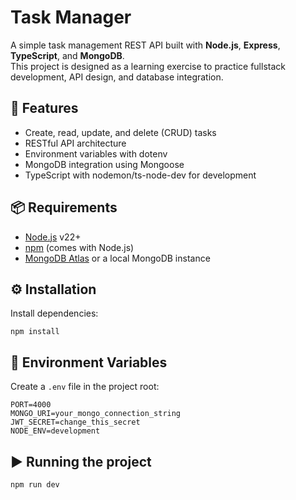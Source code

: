 # Task Manager

A simple task management REST API built with **Node.js**, **Express**, **TypeScript**, and **MongoDB**.  
This project is designed as a learning exercise to practice fullstack development, API design, and database integration.

## 🚀 Features
- Create, read, update, and delete (CRUD) tasks
- RESTful API architecture
- Environment variables with dotenv
- MongoDB integration using Mongoose
- TypeScript with nodemon/ts-node-dev for development

## 📦 Requirements
- [Node.js](https://nodejs.org/) v22+
- [npm](https://www.npmjs.com/) (comes with Node.js)
- [MongoDB Atlas](https://www.mongodb.com/atlas) or a local MongoDB instance

## ⚙️ Installation

Install dependencies:

```
npm install
```

## 🔑 Environment Variables

Create a `.env` file in the project root:

```
PORT=4000
MONGO_URI=your_mongo_connection_string
JWT_SECRET=change_this_secret
NODE_ENV=development
```

## ▶️ Running the project

```
npm run dev
```
